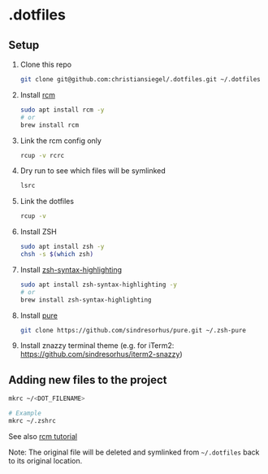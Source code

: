 # .dotfiles

## Setup

1. Clone this repo
    ```sh
    git clone git@github.com:christiansiegel/.dotfiles.git ~/.dotfiles
    ```
1. Install [rcm][]
    ```sh
    sudo apt install rcm -y
    # or
    brew install rcm
    ```
1. Link the rcm config only
    ```sh
    rcup -v rcrc
    ```
1. Dry run to see which files will be symlinked
    ```sh
    lsrc
    ```
1. Link the dotfiles
    ```sh
    rcup -v
    ```
1. Install ZSH
    ```sh
    sudo apt install zsh -y
    chsh -s $(which zsh)
    ```
1. Install [zsh-syntax-highlighting][]
    ```sh
    sudo apt install zsh-syntax-highlighting -y
    # or
    brew install zsh-syntax-highlighting
    ```
1. Install [pure][]
    ```sh
    git clone https://github.com/sindresorhus/pure.git ~/.zsh-pure
    ```
1. Install znazzy terminal theme (e.g. for iTerm2: https://github.com/sindresorhus/iterm2-snazzy)

## Adding new files to the project

```sh
mkrc ~/<DOT_FILENAME>

# Example
mkrc ~/.zshrc
```

See also [rcm tutorial][]

Note: The original file will be deleted and symlinked from `~/.dotfiles` back to its original location.

[rcm]: https://github.com/thoughtbot/rcm
[rcm tutorial]: http://thoughtbot.github.io/rcm/rcm.7.html
[pure]: https://github.com/sindresorhus/pure
[zsh-syntax-highlighting]: https://github.com/zsh-users/zsh-syntax-highlighting